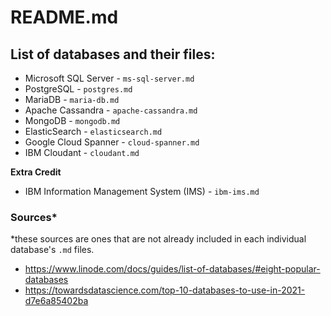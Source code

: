 # README.md

## List of databases and their files:
* Microsoft SQL Server - `ms-sql-server.md`
* PostgreSQL - `postgres.md`
* MariaDB - `maria-db.md`
* Apache Cassandra - `apache-cassandra.md`
* MongoDB - `mongodb.md`
* ElasticSearch - `elasticsearch.md`
* Google Cloud Spanner - `cloud-spanner.md`
* IBM Cloudant - `cloudant.md`

**Extra Credit**
* IBM Information Management System (IMS) - `ibm-ims.md`

### Sources*
*these sources are ones that are not already included in each individual database's `.md` files.
* https://www.linode.com/docs/guides/list-of-databases/#eight-popular-databases
* https://towardsdatascience.com/top-10-databases-to-use-in-2021-d7e6a85402ba
